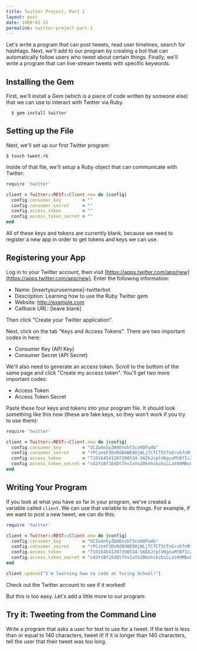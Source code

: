 ```yaml
---
title: Twitter Project, Part 1
layout: post
date: 1000-01-31
permalink: twitter-project-part-1
---
```


Let's write a program that can post tweets, read user timelines, search for hashtags. Next, we'll add to our program by creating a bot that can automatically follow users who tweet about certain things. Finally, we'll write a program that can live-stream tweets with specific keywords. 

## Installing the Gem

First, we'll install a Gem (which is a piece of code written by someone else) that we can use to interact with Twitter via Ruby.

```
  $ gem install twitter
```

## Setting up the File

Next, we'll set up our first Twitter program: 

```
$ touch tweet.rb
```

Inside of that file, we'll setup a Ruby object that can communicate with Twitter:

```ruby
require 'twitter'

client = Twitter::REST::Client.new do |config|
  config.consumer_key        = ""
  config.consumer_secret     = ""
  config.access_token        = ""
  config.access_token_secret = ""
end
```

All of these keys and tokens are currently blank, because we need to register a new app in order to get tokens and keys we can use.

## Registering your App

Log in to your Twitter account, then visit [https://apps.twitter.com/app/new](https://apps.twitter.com/app/new). Enter the following information:

* Name: [insertyourusername]-twitterbot
* Description: Learning how to use the Ruby Twitter gem
* Website: http://example.com
* Callback URL: [leave blank]

Then click "Create your Twitter application".

Next, click on the tab "Keys and Access Tokens". There are two important codes in here:

* Consumer Key (API Key)
* Consumer Secret (API Secret)

We'll also need to generate an access token. Scroll to the bottom of the same page and click "Create my access token". You'll get two more important codes:

* Access Token
* Access Token Secret

Paste these four keys and tokens into your program file. It should look something like this now (these are fake keys, so they won't work if you try to use them):

```ruby
require 'twitter'

client = Twitter::REST::Client.new do |config|
  config.consumer_key        = "UCZw4n5yZW4EnvbT3co9OPa4b"
  config.consumer_secret     = "rPCzneF3DnRd8OWE90jWLjTCfCTStTnGrvkfnRtfEEVE3FWL4K"
  config.access_token        = "710164541207398534-S6EkJrplVKgsuMtBfIcZcPTxGeINwMx"
  config.access_token_secret = "c42YsBf1EdDt7hv1xYnZ0knhckzbiLLatKHMBuLXTgyP3"
end
```

## Writing Your Program

If you look at what you have so far in your program, we've created a variable called `client`. We can use that variable to do things. For example, if we want to post a new tweet, we can do this:

```ruby
require 'twitter'

client = Twitter::REST::Client.new do |config|
  config.consumer_key        = "UCZw4n5yZW4EnvbT3co9OPa4b"
  config.consumer_secret     = "rPCzneF3DnRd8OWE90jWLjTCfCTStTnGrvkfnRtfEEVE3FWL4K"
  config.access_token        = "710164541207398534-S6EkJrplVKgsuMtBfIcZcPTxGeINwMx"
  config.access_token_secret = "c42YsBf1EdDt7hv1xYnZ0knhckzbiLLatKHMBuLXTgyP3"
end

client.update("I'm learning how to code at Turing School!")
```

Check out the Twitter account to see if it worked!

But this is too easy. Let's add a little more to our program:

<div class="try-it">
<h2>Try it: Tweeting from the Command Line</h2>

<p>
  Write a program that asks a user for text to use for a tweet. If the text is less than or equal to 140 characters, tweet it! If it is longer than 140 characters, tell the user that their tweet was too long.
</p>
</div>

